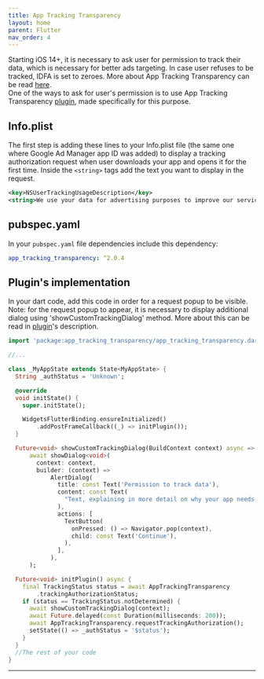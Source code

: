 ```yaml
---
title: App Tracking Transparency
layout: home
parent: Flutter
nav_order: 4
---
```


Starting iOS 14+, it is necessary to ask user for permission to track their data, which is necessary for better ads targeting. In case user refuses to be tracked, IDFA is set to zeroes. More about App Tracking Transparency can be read [here]. </br>
One of the ways to ask for user's permission is to use App Tracking Transparency [plugin], made specifically for this purpose.

## Info.plist
The first step is adding these lines to your Info.plist file (the same one where Google Ad Manager app ID was added) to display a tracking authorization request when user downloads your app and opens it for the first time. Inside the `<string>` tags add the text you want to display in the request.
```xml
<key>NSUserTrackingUsageDescription</key>
<string>We use your data for advertising purposes to improve our services.</string>
```

## pubspec.yaml
In your `pubspec.yaml` file dependencies include this dependency:
```yaml
app_tracking_transparency: ^2.0.4
```
## Plugin's implementation

In your dart code, add this code in order for a request popup to be visible. Note: for the request popup to appear, it is necessary to display additional dialog using 'showCustomTrackingDialog' method. More about this can be read in [plugin]'s description.
```dart
import 'package:app_tracking_transparency/app_tracking_transparency.dart';

//...

class _MyAppState extends State<MyAppState> {
  String _authStatus = 'Unknown';

  @override
  void initState() {
    super.initState();

    WidgetsFlutterBinding.ensureInitialized()
        .addPostFrameCallback((_) => initPlugin());
  }

  Future<void> showCustomTrackingDialog(BuildContext context) async =>
      await showDialog<void>(
        context: context,
        builder: (context) =>
            AlertDialog(
              title: const Text('Permission to track data'),
              content: const Text(
                "Text, explaining in more detail on why your app needs to permission to track user's data."
              ),
              actions: [
                TextButton(
                  onPressed: () => Navigator.pop(context),
                  child: const Text('Continue'),
                ),
              ],
            ),
      );

  Future<void> initPlugin() async {
    final TrackingStatus status = await AppTrackingTransparency
        .trackingAuthorizationStatus;
    if (status == TrackingStatus.notDetermined) {
      await showCustomTrackingDialog(context);
      await Future.delayed(const Duration(milliseconds: 200));
      await AppTrackingTransparency.requestTrackingAuthorization();
      setState(() => _authStatus = '$status');
    }
  }
  //The rest of your code
}
```

----
[here]: https://developer.apple.com/documentation/apptrackingtransparency
[plugin]: https://pub.dev/packages/app_tracking_transparency
